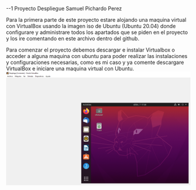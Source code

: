 --1 Proyecto Despliegue Samuel Pichardo Perez 

Para la primera parte de este proyecto estare alojando una maquina virtual con VirtualBox usando la imagen iso de Ubuntu (Ubuntu 20.04) donde configurare y administrare todos los apartados que se piden en el proyecto y los ire comentando en este archivo dentro del github.

Para comenzar el proyecto debemos descargar e instalar Virtualbox o acceder a alguna maquina con ubuntu para poder realizar las instalaciones y configuraciones necesarias, como es mi caso y ya comente descargare VirtualBox e iniciare una maquina virtual con Ubuntu.
![ubuntu](imagenes/1.png) 
